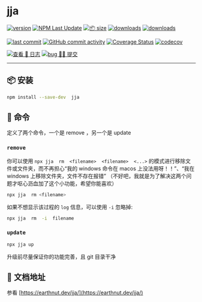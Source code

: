 # jja

[![version](<https://img.shields.io/npm/v/jja.svg?logo=npm&logoColor=rgb(0,0,0)&label=版本号&labelColor=rgb(73,73,228)&color=rgb(0,0,0)>)](https://www.npmjs.com/package/jja) [![NPM Last Update](<https://img.shields.io/npm/last-update/jja?logo=npm&label=版本最后更新&labelColor=rgb(255,36,63)&color=rgb(0,0,0)>)](https://www.npmjs.com/package/jja) [![📦 size](<https://img.shields.io/bundlephobia/minzip/jja.svg?logo=npm&label=压缩包大小&labelColor=rgb(201,158,140)&color=rgb(0,0,0)>)](https://www.npmjs.com/package/jja) [![downloads](<https://img.shields.io/npm/dm/jja.svg?logo=npm&logoColor=rgb(0,0,0)&label=月下载量&labelColor=rgb(194,112,210)&color=rgb(0,0,0)>)](https://www.npmjs.com/package/jja) [![downloads](<https://img.shields.io/npm/dt/jja.svg?logo=npm&label=总下载量&labelColor=rgb(107,187,124)&color=rgb(0,0,0)>)](https://www.npmjs.com/package/jja)

[![last commit](<https://img.shields.io/github/last-commit/earthnutDev/jja.svg?logo=github&logoColor=rgb(0,0,0)&label=最后推码&labelColor=rgb(255,165,0)&color=rgb(0,0,0)>)](https://github.com/earthnutDev/jja) [![GitHub commit activity](<https://img.shields.io/github/commit-activity/y/earthnutDev/jja.svg?logo=github&label=推码数&labelColor=rgb(128,0,128)&color=rgb(0,0,0)>)](https://github.com/earthnutDev/jja) [![Coverage Status](<https://img.shields.io/coverallsCoverage/github/earthnutDev/jja?logo=coveralls&label=coveralls&labelColor=rgb(12, 244, 39)&color=rgb(0,0,0)>)](https://coveralls.io/github/earthnutDev/jja?branch=main) [![codecov](<https://img.shields.io/codecov/c/github/earthnutDev/jja/main?logo=codecov&label=codecov&labelColor=rgb(7, 245, 245)&color=rgb(0,0,0)>)](https://codecov.io/gh/earthnutDev/jja)

[![查看 📔 日志](<https://img.shields.io/badge/👀-日_%20_志-rgb(0,125,206)>)](https://github.com/earthnutDev/jja/blob/main/CHANGELOG.md) [![bug 🙋‍♂️ 提交](<https://img.shields.io/badge/☣️-bug_%20_提交-rgb(255,0,63)>)](https://github.com/earthnutDev/jja/issues)

---

## 📦 安装

```sh
npm install --save-dev  jja
```

## 📖 命令

定义了两个命令，一个是 remove ，另一个是 update

### `remove`

你可以使用 `npx jja  rm  <filename>  <filename>  <...>` 的模式进行移除文件或文件夹，而不再担心“我的 windows 命令在 macos 上没法用呀！！”、“我在 windows 上移除文件夹，文件不存在报错” （不好吧，我就是为了解决这两个问题才呕心沥血加了这个小功能，希望你能喜欢）

```bash
npx jja  rm <filename>
```

如果不想显示该过程的 `log` 信息，可以使用 `-i` 忽略掉:

```bash
npx jja  rm  -i  filename
```

### `update`

```bash
npx jja up
```

升级前尽量保证你的功能完善，且 git 目录干净

## 📄 文档地址

参看 [https://earthnut.dev/jja/](https://earthnut.dev/jja/)
